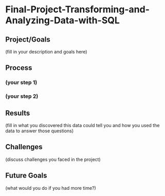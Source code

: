 # Final-Project-Transforming-and-Analyzing-Data-with-SQL

## Project/Goals

(fill in your description and goals here)

## Process

### (your step 1)

### (your step 2)

## Results

(fill in what you discovered this data could tell you and how you used the data to answer those questions)

## Challenges

(discuss challenges you faced in the project)

## Future Goals

(what would you do if you had more time?)






